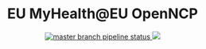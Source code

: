 <h1 align="center">
   EU MyHealth@EU OpenNCP
</h1>
<p align="center">
  <a href="https://code.europa.eu/ehdsi/ehealth/-/tree/master?ref_type=heads" title="master branch pipeline status">
    <img src="https://code.europa.eu/ehdsi/ehealth/badges/master/pipeline.svg" alt="master branch pipeline status">
  </a>

 <a href="/../../issues" title="coverage">
    <img src="https://code.europa.eu/ehdsi/ehealth/badges/master/coverage.svg">
  </a>
</p>

